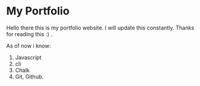 # My Portfolio

Hello there this is my portfolio website. I will update this constantly. Thanks for reading this :) .

As of now i know:

1. Javascript
2. cli
3. Chalk
4. Git, Github.
